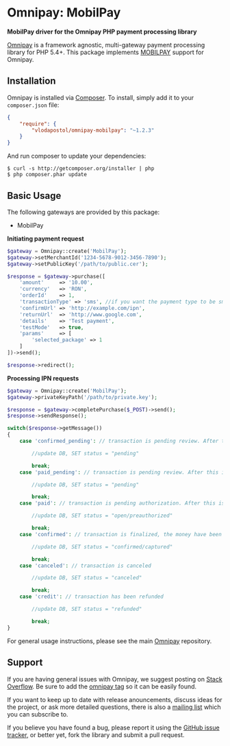 # Omnipay: MobilPay

**MobilPay driver for the Omnipay PHP payment processing library**

[Omnipay](https://github.com/omnipay/omnipay) is a framework agnostic, multi-gateway payment
processing library for PHP 5.4+. This package implements [MOBILPAY](http://www.mobilpay.ro) support for Omnipay.

## Installation

Omnipay is installed via [Composer](http://getcomposer.org/). To install, simply add it
to your `composer.json` file:

```json
{
    "require": {
        "vlodapostol/omnipay-mobilpay": "~1.2.3"
    }
}
```

And run composer to update your dependencies:

    $ curl -s http://getcomposer.org/installer | php
    $ php composer.phar update

## Basic Usage

The following gateways are provided by this package:

* MobilPay

**Initiating payment request**

```php
$gateway = Omnipay::create('MobilPay');
$gateway->setMerchantId('1234-5678-9012-3456-7890');
$gateway->setPublicKey('/path/to/public.cer');

$response = $gateway->purchase([
    'amount'     => '10.00',
    'currency'   => 'RON',
    'orderId'    => 1,
    'transactionType' => 'sms', //if you want the payment type to be sms, otherwise don't add this parameter
    'confirmUrl' => 'http://example.com/ipn',
    'returnUrl'  => 'http://www.google.com',
    'details'    => 'Test payment',
    'testMode'   => true,
    'params'     => [
        'selected_package' => 1
    ]
])->send();

$response->redirect();
```

**Processing IPN requests**

```php
$gateway = Omnipay::create('MobilPay');
$gateway->privateKeyPath('/path/to/private.key');

$response = $gateway->completePurchase($_POST)->send();
$response->sendResponse();

switch($response->getMessage())
{
    case 'confirmed_pending': // transaction is pending review. After this is done, a new IPN request will be sent with either confirmation or cancellation

        //update DB, SET status = "pending"

        break;
    case 'paid_pending': // transaction is pending review. After this is done, a new IPN request will be sent with either confirmation or cancellation

        //update DB, SET status = "pending"

        break;
    case 'paid': // transaction is pending authorization. After this is done, a new IPN request will be sent with either confirmation or cancellation

        //update DB, SET status = "open/preauthorized"

        break;
    case 'confirmed': // transaction is finalized, the money have been captured from the customer's account

        //update DB, SET status = "confirmed/captured"

        break;
    case 'canceled': // transaction is canceled

        //update DB, SET status = "canceled"

        break;
    case 'credit': // transaction has been refunded

        //update DB, SET status = "refunded"

        break;
}

```

For general usage instructions, please see the main [Omnipay](https://github.com/omnipay/omnipay)
repository.

## Support

If you are having general issues with Omnipay, we suggest posting on
[Stack Overflow](http://stackoverflow.com/). Be sure to add the
[omnipay tag](http://stackoverflow.com/questions/tagged/omnipay) so it can be easily found.

If you want to keep up to date with release anouncements, discuss ideas for the project,
or ask more detailed questions, there is also a [mailing list](https://groups.google.com/forum/#!forum/omnipay) which
you can subscribe to.

If you believe you have found a bug, please report it using the [GitHub issue tracker](https://github.com/BusinessMastery/omnipay-mobilpay/issues),
or better yet, fork the library and submit a pull request.

